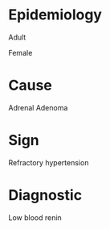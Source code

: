 # Epidemiology

Adult

Female

# Cause

Adrenal Adenoma

# Sign

Refractory hypertension

# Diagnostic

Low blood renin
